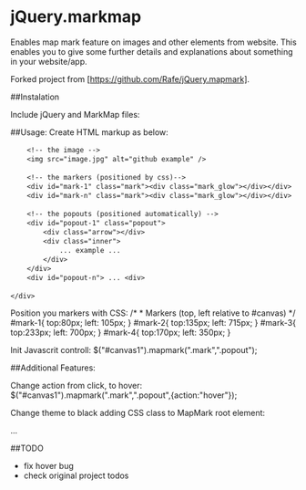 # jQuery.markmap

Enables map mark feature on images and other elements from website. This enables you to give some further details
and explanations about something in your website/app.

Forked project from [https://github.com/Rafe/jQuery.mapmark].

##Instalation 

Include jQuery and MarkMap files:
	<script src="https://ajax.googleapis.com/ajax/libs/jquery/1/jquery.min.js" type="text/javascript"></script>
	<link rel="stylesheet" href="mapmark/jQuery.mapmark.css" type="text/css"/>
	<script type="text/javascript" src="mapmark/jQuery.mapmark.js"></script> 

##Usage:
Create HTML markup as below:
	<div id="{GIVE_YOUR_ID}" class="mapmark_canvas">
	
		<!-- the image -->
		<img src="image.jpg" alt="github example" />
		
		<!-- the markers (positioned by css)--> 
		<div id="mark-1" class="mark"><div class="mark_glow"></div></div>
		<div id="mark-n" class="mark"><div class="mark_glow"></div></div>

		<!-- the popouts (positioned automatically) -->
		<div id="popout-1" class="popout">
			<div class="arrow"></div>
			<div class="inner">
				... example ...
			</div>
		</div>
		<div id="popout-n"> ... <div>

	</div>

Position you markers with CSS:
	/*
	 * Markers (top, left relative to #canvas)
	 */
	#mark-1{ top:80px; left: 105px; }
	#mark-2{ top:135px; left: 715px; }
	#mark-3{ top:233px; left: 700px; }
	#mark-4{ top:170px; left: 350px; }
	
Init Javascrit controll:
	$("#canvas1").mapmark(".mark",".popout");

##Additional Features:

Change action from click, to hover:
	$("#canvas1").mapmark(".mark",".popout",{action:"hover"});

Change theme to black adding CSS class to MapMark root element:
	<div id="{GIVE_YOUR_ID}" class="mapmark_canvas mapmark_theme_black">
		...
	</div>

##TODO
+ fix hover bug
+ check original project todos